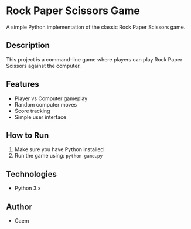 # Rock Paper Scissors Game

A simple Python implementation of the classic Rock Paper Scissors game.

## Description
This project is a command-line game where players can play Rock Paper Scissors against the computer.

## Features
- Player vs Computer gameplay
- Random computer moves
- Score tracking
- Simple user interface

## How to Run
1. Make sure you have Python installed
2. Run the game using: `python game.py`

## Technologies
- Python 3.x

## Author
- Caem